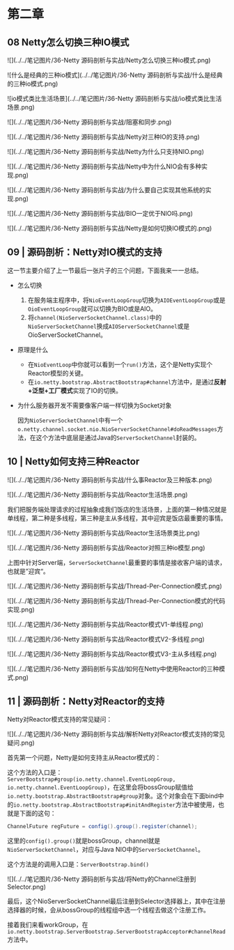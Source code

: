 # 第二章

## 08 Netty怎么切换三种IO模式

![](../../笔记图片/36-Netty 源码剖析与实战/Netty怎么切换三种io模式.png)

![什么是经典的三种io模式](../../笔记图片/36-Netty 源码剖析与实战/什么是经典的三种io模式.png)

![io模式类比生活场景](../../笔记图片/36-Netty 源码剖析与实战/io模式类比生活场景.png)

![](../../笔记图片/36-Netty 源码剖析与实战/阻塞和同步.png)

 ![](../../笔记图片/36-Netty 源码剖析与实战/Netty对三种IO的支持.png)

![](../../笔记图片/36-Netty 源码剖析与实战/Netty为什么只支持NIO.png)

![](../../笔记图片/36-Netty 源码剖析与实战/Netty中为什么NIO会有多种实现.png)

![](../../笔记图片/36-Netty 源码剖析与实战/为什么要自己实现其他系统的实现.png)

![](../../笔记图片/36-Netty 源码剖析与实战/BIO一定优于NIO吗.png)

![](../../笔记图片/36-Netty 源码剖析与实战/Netty是如何切换IO模式的.png)

## 09 | 源码剖析：Netty对IO模式的支持

这一节主要介绍了上一节最后一张片子的三个问题，下面我来一一总结。

* 怎么切换
    1. 在服务端主程序中，将`NioEventLoopGroup`切换为`AIOEventLoopGroup`或是`OioEventLoopGroup`就可以切换为BIO或是AIO。
    1. 将`channel(NioServerSocketChannel.class)`中的`NioServerSocketChannel`换成`AIOServerSocketChannel`或是OioServerSocketChannel。
    
* 原理是什么

    * 在`NioEventLoop`中你就可以看到一个`run()`方法，这个是Netty实现个Reactor模型的关键。
    * 在`io.netty.bootstrap.AbstractBootstrap#channel`方法中，是通过**反射+泛型+工厂模式**实现了IO的切换。

* 为什么服务器开发不需要像客户端一样切换为Socket对象

    因为`NioServerSocketChannel`中有一个`o.netty.channel.socket.nio.NioServerSocketChannel#doReadMessages`方法，在这个方法中底层是通过Java的`ServerSocketChannel`封装的。

## 10 | Netty如何支持三种Reactor

![](../../笔记图片/36-Netty 源码剖析与实战/什么事Reactor及三种版本.png)

![](../../笔记图片/36-Netty 源码剖析与实战/Reactor生活场景.png)

我们把服务端处理请求的过程抽象成我们饭店的生活场景，上面的第一种情况就是单线程，第二种是多线程，第三种是主从多线程，其中迎宾是饭店最重要的事情。

![](../../笔记图片/36-Netty 源码剖析与实战/Reactor生活场景类比.png)

![](../../笔记图片/36-Netty 源码剖析与实战/Reactor对照三种io模型.png)

上图中针对Server端，`ServerSocketChannel`最重要的事情是接收客户端的请求，也就是”迎宾“。

![](../../笔记图片/36-Netty 源码剖析与实战/Thread-Per-Connection模式.png)

![](../../笔记图片/36-Netty 源码剖析与实战/Thread-Per-Connection模式的代码实现.png)

![](../../笔记图片/36-Netty 源码剖析与实战/Reactor模式V1-单线程.png)

![](../../笔记图片/36-Netty 源码剖析与实战/Reactor模式V2-多线程.png)

![](../../笔记图片/36-Netty 源码剖析与实战/Reactor模式V3-主从多线程.png)

![](../../笔记图片/36-Netty 源码剖析与实战/如何在Netty中使用Reactor的三种模式.png)

## 11 | 源码剖析：Netty对Reactor的支持

Netty对Reactor模式支持的常见疑问：

![](../../笔记图片/36-Netty 源码剖析与实战/解析Netty对Reactor模式支持的常见疑问.png)

首先第一个问题，Netty是如何支持主从Reactor模式的：

这个方法的入口是：`ServerBootstrap#group(io.netty.channel.EventLoopGroup, io.netty.channel.EventLoopGroup)`，在这里会将bossGroup赋值给`io.netty.bootstrap.AbstractBootstrap#group`对象。这个对象会在下面bind中的`io.netty.bootstrap.AbstractBootstrap#initAndRegister`方法中被使用，也就是下面的这句：

```Java
ChannelFuture regFuture = config().group().register(channel);
```

这里的`config().group()`就是bossGroup，channel就是`NioServerSocketChannel`，对应与Java NIO中的`ServerSocketChannel`。

这个方法是的调用入口是：`ServerBootstrap.bind()`

![](../../笔记图片/36-Netty 源码剖析与实战/将Netty的Channel注册到Selector.png)

最后，这个NioServerSocketChannel最后注册到Selector选择器上，其中在注册选择器的时候，会从bossGroup的线程组中选一个线程去做这个注册工作。

接着我们来看workGroup，在`io.netty.bootstrap.ServerBootstrap.ServerBootstrapAcceptor#channelRead`方法中。
